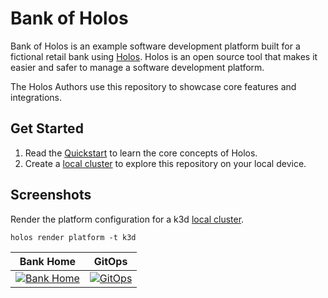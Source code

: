 # Bank of Holos

Bank of Holos is an example software development platform built for a fictional
retail bank using [Holos].  Holos is an open source tool that makes it easier
and safer to manage a software development platform.

The Holos Authors use this repository to showcase core features and
integrations.

## Get Started

1. Read the [Quickstart] to learn the core concepts of Holos.
2. Create a [local cluster] to explore this repository on your local device.

## Screenshots

Render the platform configuration for a k3d [local cluster].

```shell
holos render platform -t k3d
```

| Bank Home                                                        | GitOps                                                            |
| ---------------------------------------------------------------- | ----------------------------------------------------------------- |
| [![Bank Home](/docs/img/bank-home.png)](/docs/img/bank-home.png) | [![GitOps](/docs/img/bank-argocd.png)](/docs/img/bank-argocd.png) |

[Holos]: https://holos.run
[Quickstart]: https://holos.run/docs/quickstart/
[local cluster]: https://holos.run/docs/local-cluster/
